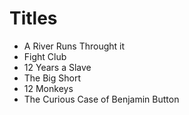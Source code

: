 # Titles

 - A River Runs Throught it
 - Fight Club
 - 12 Years a Slave
 - The Big Short
 - 12 Monkeys
 - The Curious Case of Benjamin Button
